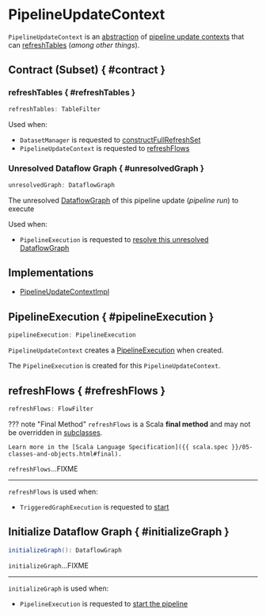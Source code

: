 # PipelineUpdateContext

`PipelineUpdateContext` is an [abstraction](#contract) of [pipeline update contexts](#implementations) that can [refreshTables](#refreshTables) (_among other things_).

## Contract (Subset) { #contract }

### refreshTables { #refreshTables }

```scala
refreshTables: TableFilter
```

Used when:

* `DatasetManager` is requested to [constructFullRefreshSet](DatasetManager.md#constructFullRefreshSet)
* `PipelineUpdateContext` is requested to [refreshFlows](PipelineUpdateContext.md#refreshFlows)

### Unresolved Dataflow Graph { #unresolvedGraph }

```scala
unresolvedGraph: DataflowGraph
```

The unresolved [DataflowGraph](DataflowGraph.md) of this pipeline update (_pipeline run_) to execute

Used when:

* `PipelineExecution` is requested to [resolve this unresolved DataflowGraph](PipelineExecution.md#resolveGraph)

## Implementations

* [PipelineUpdateContextImpl](PipelineUpdateContextImpl.md)

## PipelineExecution { #pipelineExecution }

```scala
pipelineExecution: PipelineExecution
```

`PipelineUpdateContext` creates a [PipelineExecution](PipelineExecution.md) when created.

The `PipelineExecution` is created for this `PipelineUpdateContext`.

## refreshFlows { #refreshFlows }

```scala
refreshFlows: FlowFilter
```

??? note "Final Method"
    `refreshFlows` is a Scala **final method** and may not be overridden in [subclasses](#implementations).

    Learn more in the [Scala Language Specification]({{ scala.spec }}/05-classes-and-objects.html#final).

`refreshFlows`...FIXME

---

`refreshFlows` is used when:

* `TriggeredGraphExecution` is requested to [start](TriggeredGraphExecution.md#start)

## Initialize Dataflow Graph { #initializeGraph }

```scala
initializeGraph(): DataflowGraph
```

`initializeGraph`...FIXME

---

`initializeGraph` is used when:

* `PipelineExecution` is requested to [start the pipeline](PipelineExecution.md#startPipeline)
